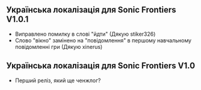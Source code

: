 ## Українська локалізація для Sonic Frontiers V1.0.1
- Виправлено помилку в слові "йдти" (Дякую stiker326)
- Слово "вікно" замінено на "повідомлення" в першому навчальному повідомленні гри (Дякую xinerus)

## Українська локалізація для Sonic Frontiers V1.0
- Перший реліз, який ще ченжлог?
